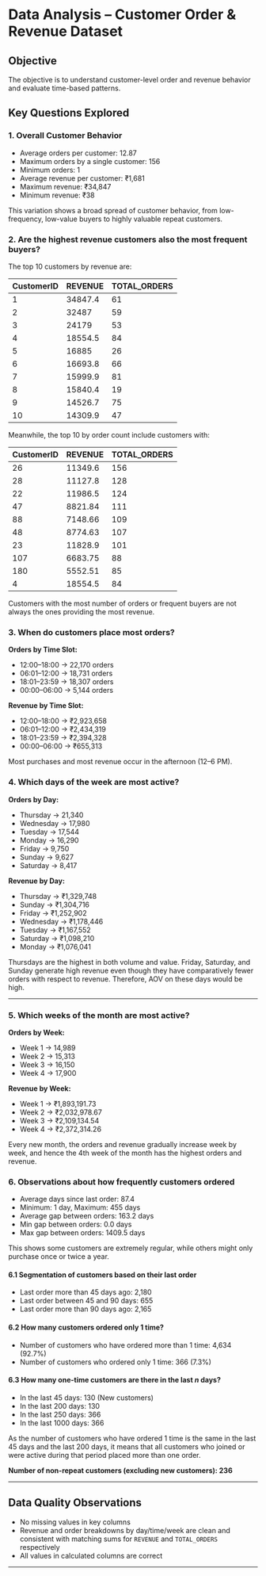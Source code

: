 # Data Analysis – Customer Order & Revenue Dataset

## Objective

The objective is to understand customer-level order and revenue behavior and evaluate time-based patterns.

## Key Questions Explored

### 1. Overall Customer Behavior

- Average orders per customer: 12.87  
- Maximum orders by a single customer: 156  
- Minimum orders: 1  
- Average revenue per customer: ₹1,681  
- Maximum revenue: ₹34,847  
- Minimum revenue: ₹38  

This variation shows a broad spread of customer behavior, from low-frequency, low-value buyers to highly valuable repeat customers.

### 2. Are the highest revenue customers also the most frequent buyers?

The top 10 customers by revenue are:

| CustomerID | REVENUE | TOTAL_ORDERS |
|------------|---------|---------------|
| 1          | 34847.4 | 61            |
| 2          | 32487   | 59            |
| 3          | 24179   | 53            |
| 4          | 18554.5 | 84            |
| 5          | 16885   | 26            |
| 6          | 16693.8 | 66            |
| 7          | 15999.9 | 81            |
| 8          | 15840.4 | 19            |
| 9          | 14526.7 | 75            |
| 10         | 14309.9 | 47            |

Meanwhile, the top 10 by order count include customers with:

| CustomerID | REVENUE | TOTAL_ORDERS |
|------------|---------|---------------|
| 26         | 11349.6 | 156           |
| 28         | 11127.8 | 128           |
| 22         | 11986.5 | 124           |
| 47         | 8821.84 | 111           |
| 88         | 7148.66 | 109           |
| 48         | 8774.63 | 107           |
| 23         | 11828.9 | 101           |
| 107        | 6683.75 | 88            |
| 180        | 5552.51 | 85            |
| 4          | 18554.5 | 84            |

Customers with the most number of orders or frequent buyers are not always the ones providing the most revenue.

### 3. When do customers place most orders?

**Orders by Time Slot:**

- 12:00–18:00 → 22,170 orders  
- 06:01–12:00 → 18,731 orders  
- 18:01–23:59 → 18,307 orders  
- 00:00–06:00 → 5,144 orders  

**Revenue by Time Slot:**

- 12:00–18:00 → ₹2,923,658  
- 06:01–12:00 → ₹2,434,319  
- 18:01–23:59 → ₹2,394,328  
- 00:00–06:00 → ₹655,313  

Most purchases and most revenue occur in the afternoon (12–6 PM).

### 4. Which days of the week are most active?

**Orders by Day:**

- Thursday → 21,340  
- Wednesday → 17,980  
- Tuesday → 17,544  
- Monday → 16,290  
- Friday → 9,750  
- Sunday → 9,627  
- Saturday → 8,417  

**Revenue by Day:**

- Thursday → ₹1,329,748  
- Sunday → ₹1,304,716  
- Friday → ₹1,252,902  
- Wednesday → ₹1,178,446  
- Tuesday → ₹1,167,552  
- Saturday → ₹1,098,210  
- Monday → ₹1,076,041  

Thursdays are the highest in both volume and value. Friday, Saturday, and Sunday generate high revenue even though they have comparatively fewer orders with respect to revenue. Therefore, AOV on these days would be high.

---

### 5. Which weeks of the month are most active?

**Orders by Week:**

- Week 1 → 14,989  
- Week 2 → 15,313  
- Week 3 → 16,150  
- Week 4 → 17,900  

**Revenue by Week:**

- Week 1 → ₹1,893,191.73  
- Week 2 → ₹2,032,978.67  
- Week 3 → ₹2,109,134.54  
- Week 4 → ₹2,372,314.26  

Every new month, the orders and revenue gradually increase week by week, and hence the 4th week of the month has the highest orders and revenue.

### 6. Observations about how frequently customers ordered

- Average days since last order: 87.4  
- Minimum: 1 day, Maximum: 455 days  
- Average gap between orders: 163.2 days  
- Min gap between orders: 0.0 days  
- Max gap between orders: 1409.5 days  

This shows some customers are extremely regular, while others might only purchase once or twice a year.

#### 6.1 Segmentation of customers based on their last order

- Last order more than 45 days ago: 2,180  
- Last order between 45 and 90 days: 655  
- Last order more than 90 days ago: 2,165  

#### 6.2 How many customers ordered only 1 time?

- Number of customers who have ordered more than 1 time: 4,634 (92.7%)  
- Number of customers who ordered only 1 time: 366 (7.3%)  

#### 6.3 How many one-time customers are there in the last *n* days?

- In the last 45 days: 130 (New customers)  
- In the last 200 days: 130  
- In the last 250 days: 366  
- In the last 1000 days: 366  

As the number of customers who have ordered 1 time is the same in the last 45 days and the last 200 days, it means that all customers who joined or were active during that period placed more than one order.

**Number of non-repeat customers (excluding new customers): 236**

---

## Data Quality Observations

- No missing values in key columns  
- Revenue and order breakdowns by day/time/week are clean and consistent with matching sums for `REVENUE` and `TOTAL_ORDERS` respectively  
- All values in calculated columns are correct

---

